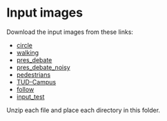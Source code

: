 # Input images

Download the input images from these links:

* [circle](https://drive.google.com/open?id=0B3OoaIl44KLHSFY5MV9UTGhxWlE)
* [walking](https://drive.google.com/open?id=0B3OoaIl44KLHUkRpMy1CN1FZeW8)
* [pres_debate](https://drive.google.com/open?id=0B3OoaIl44KLHZHM2dmgzdXF4ZXc)
* [pres_debate_noisy](https://drive.google.com/open?id=0B3OoaIl44KLHWkY1U1VNSDZ4Zmc)
* [pedestrians](https://drive.google.com/open?id=0B3OoaIl44KLHbkZQSVZMR2pobGc)
* [TUD-Campus](https://drive.google.com/open?id=0B3OoaIl44KLHQ2pYTkFJQmhMOHM)
* [follow](https://drive.google.com/open?id=0B3OoaIl44KLHQ2cxYWVHcVYyVlU)
* [input_test](https://drive.google.com/open?id=0B0HPhvopISXsNXJhNnhNOUpEcXc)

Unzip each file and place each directory in this folder.